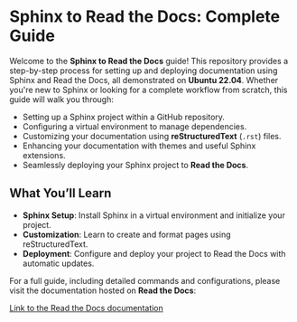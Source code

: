# Sphinx to Read the Docs: Complete Guide

Welcome to the **Sphinx to Read the Docs** guide! This repository provides a step-by-step process for setting up and deploying documentation using Sphinx and Read the Docs, all demonstrated on **Ubuntu 22.04**. Whether you're new to Sphinx or looking for a complete workflow from scratch, this guide will walk you through:

- Setting up a Sphinx project within a GitHub repository.
- Configuring a virtual environment to manage dependencies.
- Customizing your documentation using **reStructuredText** (`.rst`) files.
- Enhancing your documentation with themes and useful Sphinx extensions.
- Seamlessly deploying your Sphinx project to **Read the Docs**.

## What You’ll Learn

- **Sphinx Setup**: Install Sphinx in a virtual environment and initialize your project.
- **Customization**: Learn to create and format pages using reStructuredText.
- **Deployment**: Configure and deploy your project to Read the Docs with automatic updates.

For a full guide, including detailed commands and configurations, please visit the documentation hosted on **Read the Docs**:

[Link to the Read the Docs documentation](https://sphinx-to-read-the-docs-complete-guide.readthedocs.io)

